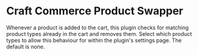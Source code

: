 # Craft Commerce Product Swapper
Whenever a product is added to the cart, this plugin checks for matching product types already in the cart and removes them. Select which product types to allow this behaviour for within the plugin's settings page. The default is none.
